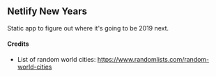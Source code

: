 ## Netlify New Years

Static app to figure out where it's going to be 2019 next.

#### Credits

- List of random world cities: https://www.randomlists.com/random-world-cities